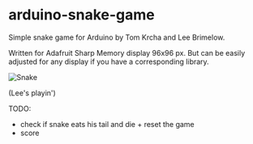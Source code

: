 arduino-snake-game
==================

Simple snake game for Arduino by Tom Krcha and Lee Brimelow.

Written for Adafruit Sharp Memory display 96x96 px. But can be easily adjusted for any display if you have a corresponding library.

![Snake](https://dl.dropboxusercontent.com/u/1026990/snake.jpg)

(Lee's playin')

TODO:

- check if snake eats his tail and die + reset the game
- score
